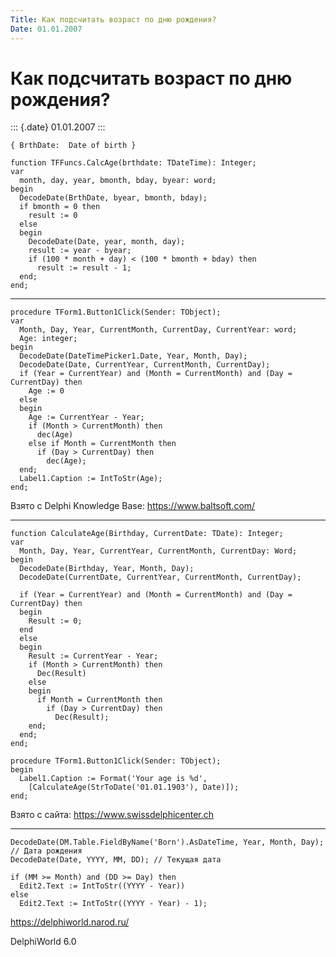 ```yaml
---
Title: Как подсчитать возраст по дню рождения?
Date: 01.01.2007
---
```



Как подсчитать возраст по дню рождения?
=======================================

::: {.date}
01.01.2007
:::

    { BrthDate:  Date of birth }
     
    function TFFuncs.CalcAge(brthdate: TDateTime): Integer;
    var
      month, day, year, bmonth, bday, byear: word;
    begin
      DecodeDate(BrthDate, byear, bmonth, bday);
      if bmonth = 0 then
        result := 0
      else
      begin
        DecodeDate(Date, year, month, day);
        result := year - byear;
        if (100 * month + day) < (100 * bmonth + bday) then
          result := result - 1;
      end;
    end;

------------------------------------------------------------------------

    procedure TForm1.Button1Click(Sender: TObject);
    var
      Month, Day, Year, CurrentMonth, CurrentDay, CurrentYear: word;
      Age: integer;
    begin
      DecodeDate(DateTimePicker1.Date, Year, Month, Day);
      DecodeDate(Date, CurrentYear, CurrentMonth, CurrentDay);
      if (Year = CurrentYear) and (Month = CurrentMonth) and (Day = CurrentDay) then
        Age := 0
      else
      begin
        Age := CurrentYear - Year;
        if (Month > CurrentMonth) then
          dec(Age)
        else if Month = CurrentMonth then
          if (Day > CurrentDay) then
            dec(Age);
      end;
      Label1.Caption := IntToStr(Age);
    end;

Взято с Delphi Knowledge Base: <https://www.baltsoft.com/>

------------------------------------------------------------------------

    function CalculateAge(Birthday, CurrentDate: TDate): Integer;
    var
      Month, Day, Year, CurrentYear, CurrentMonth, CurrentDay: Word;
    begin
      DecodeDate(Birthday, Year, Month, Day);
      DecodeDate(CurrentDate, CurrentYear, CurrentMonth, CurrentDay);
     
      if (Year = CurrentYear) and (Month = CurrentMonth) and (Day = CurrentDay) then
      begin
        Result := 0;
      end
      else
      begin
        Result := CurrentYear - Year;
        if (Month > CurrentMonth) then
          Dec(Result)
        else
        begin
          if Month = CurrentMonth then
            if (Day > CurrentDay) then
              Dec(Result);
        end;
      end;
    end;
     
    procedure TForm1.Button1Click(Sender: TObject);
    begin
      Label1.Caption := Format('Your age is %d',
        [CalculateAge(StrToDate('01.01.1903'), Date)]);
    end;

Взято с сайта: <https://www.swissdelphicenter.ch>

------------------------------------------------------------------------

    DecodeDate(DM.Table.FieldByName('Born').AsDateTime, Year, Month, Day); // Дата рождения
    DecodeDate(Date, YYYY, MM, DD); // Текущая дата
     
    if (MM >= Month) and (DD >= Day) then
      Edit2.Text := IntToStr((YYYY - Year))
    else
      Edit2.Text := IntToStr((YYYY - Year) - 1);

<https://delphiworld.narod.ru/>

DelphiWorld 6.0
